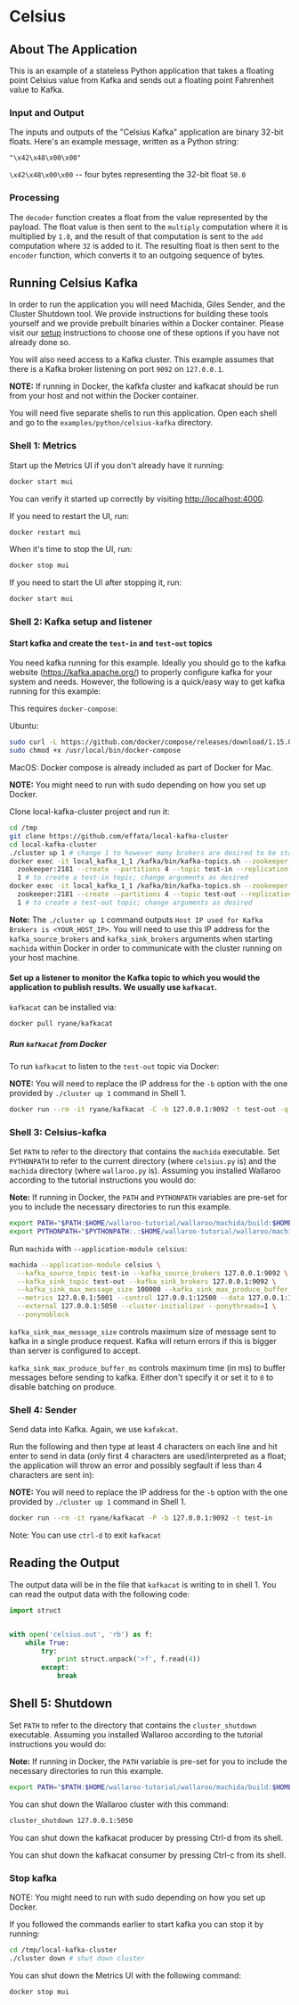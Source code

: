 # Celsius

## About The Application

This is an example of a stateless Python application that takes a floating point Celsius value from Kafka and sends out a floating point Fahrenheit value to Kafka.

### Input and Output

The inputs and outputs of the "Celsius Kafka" application are binary 32-bit floats. Here's an example message, written as a Python string:

```
"\x42\x48\x00\x00"
```

`\x42\x48\x00\x00` -- four bytes representing the 32-bit float `50.0`


### Processing

The `decoder` function creates a float from the value represented by the payload. The float value is then sent to the `multiply` computation where it is multiplied by `1.8`, and the result of that computation is sent to the `add` computation where `32` is added to it. The resulting float is then sent to the `encoder` function, which converts it to an outgoing sequence of bytes.

## Running Celsius Kafka

In order to run the application you will need Machida, Giles Sender, and the Cluster Shutdown tool. We provide instructions for building these tools yourself and we provide prebuilt binaries within a Docker container. Please visit our [setup](https://docs.wallaroolabs.com/book/getting-started/choosing-an-installation-option.html) instructions to choose one of these options if you have not already done so.

You will also need access to a Kafka cluster. This example assumes that there is a Kafka broker listening on port `9092` on `127.0.0.1`.

**NOTE:** If running in Docker, the kafkfa cluster and kafkacat should be run from your host and not within the Docker container.

You will need five separate shells to run this application. Open each shell and go to the `examples/python/celsius-kafka` directory.

### Shell 1: Metrics

Start up the Metrics UI if you don't already have it running:

```bash
docker start mui
```

You can verify it started up correctly by visiting [http://localhost:4000](http://localhost:4000).

If you need to restart the UI, run:

```bash
docker restart mui
```

When it's time to stop the UI, run:

```bash
docker stop mui
```

If you need to start the UI after stopping it, run:

```bash
docker start mui
```

### Shell 2: Kafka setup and listener

#### Start kafka and create the `test-in` and `test-out` topics

You need kafka running for this example. Ideally you should go to the kafka website (https://kafka.apache.org/) to properly configure kafka for your system and needs. However, the following is a quick/easy way to get kafka running for this example:

This requires `docker-compose`:

Ubuntu:

```bash
sudo curl -L https://github.com/docker/compose/releases/download/1.15.0/docker-compose-`uname -s`-`uname -m` -o /usr/local/bin/docker-compose
sudo chmod +x /usr/local/bin/docker-compose
```

MacOS: Docker compose is already included as part of Docker for Mac.


**NOTE:** You might need to run with sudo depending on how you set up Docker.

Clone local-kafka-cluster project and run it:

```bash
cd /tmp
git clone https://github.com/effata/local-kafka-cluster
cd local-kafka-cluster
./cluster up 1 # change 1 to however many brokers are desired to be started
docker exec -it local_kafka_1_1 /kafka/bin/kafka-topics.sh --zookeeper \
  zookeeper:2181 --create --partitions 4 --topic test-in --replication-factor \
  1 # to create a test-in topic; change arguments as desired
docker exec -it local_kafka_1_1 /kafka/bin/kafka-topics.sh --zookeeper \
  zookeeper:2181 --create --partitions 4 --topic test-out --replication-factor \
  1 # to create a test-out topic; change arguments as desired
```

**Note:** The `./cluster up 1` command outputs `Host IP used for Kafka Brokers is <YOUR_HOST_IP>`. You will need to use this IP address for the `kafka_source_brokers` and `kafka_sink_brokers` arguments when starting `machida` within Docker in order to communicate with the cluster running on your host machine.

#### Set up a listener to monitor the Kafka topic to which you would the application to publish results. We usually use `kafkacat`.

`kafkacat` can be installed via:

```bash
docker pull ryane/kafkacat
```

##### Run `kafkacat` from Docker

To run `kafkacat` to listen to the `test-out` topic via Docker:

**NOTE:** You will need to replace the IP address for the `-b` option with the one provided by `./cluster up 1` command in Shell 1.

```bash
docker run --rm -it ryane/kafkacat -C -b 127.0.0.1:9092 -t test-out -q > celsius.out
```

### Shell 3: Celsius-kafka

Set `PATH` to refer to the directory that contains the `machida` executable. Set `PYTHONPATH` to refer to the current directory (where `celsius.py` is) and the `machida` directory (where `wallaroo.py` is). Assuming you installed Wallaroo according to the tutorial instructions you would do:

**Note:** If running in Docker, the `PATH` and `PYTHONPATH` variables are pre-set for you to include the necessary directories to run this example.

```bash
export PATH="$PATH:$HOME/wallaroo-tutorial/wallaroo/machida/build:$HOME/wallaroo-tutorial/wallaroo/utils/cluster_shutdown"
export PYTHONPATH="$PYTHONPATH:.:$HOME/wallaroo-tutorial/wallaroo/machida"
```

Run `machida` with `--application-module celsius`:

```bash
machida --application-module celsius \
  --kafka_source_topic test-in --kafka_source_brokers 127.0.0.1:9092 \
  --kafka_sink_topic test-out --kafka_sink_brokers 127.0.0.1:9092 \
  --kafka_sink_max_message_size 100000 --kafka_sink_max_produce_buffer_ms 10 \
  --metrics 127.0.0.1:5001 --control 127.0.0.1:12500 --data 127.0.0.1:12501 \
  --external 127.0.0.1:5050 --cluster-initializer --ponythreads=1 \
  --ponynoblock
```

`kafka_sink_max_message_size` controls maximum size of message sent to kafka in a single produce request. Kafka will return errors if this is bigger than server is configured to accept.

`kafka_sink_max_produce_buffer_ms` controls maximum time (in ms) to buffer messages before sending to kafka. Either don't specify it or set it to `0` to disable batching on produce.

### Shell 4: Sender

Send data into Kafka. Again, we use `kafakcat`.

Run the following and then type at least 4 characters on each line and hit enter to send in data (only first 4 characters are used/interpreted as a float; the application will throw an error and possibly segfault if less than 4 characters are sent in):

**NOTE:** You will need to replace the IP address for the `-b` option with the one provided by `./cluster up 1` command in Shell 1.

```bash
docker run --rm -it ryane/kafkacat -P -b 127.0.0.1:9092 -t test-in
```

Note: You can use `ctrl-d` to exit `kafkacat`

## Reading the Output

The output data will be in the file that `kafkacat` is writing to in shell 1. You can read the output data with the following code:

```python
import struct


with open('celsius.out', 'rb') as f:
    while True:
        try:
            print struct.unpack('>f', f.read(4))
        except:
            break
```

## Shell 5: Shutdown

Set `PATH` to refer to the directory that contains the `cluster_shutdown` executable. Assuming you installed Wallaroo  according to the tutorial instructions you would do:

**Note:** If running in Docker, the `PATH` variable is pre-set for you to include the necessary directories to run this example.

```bash
export PATH="$PATH:$HOME/wallaroo-tutorial/wallaroo/machida/build:$HOME/wallaroo-tutorial/wallaroo/giles/sender:$HOME/wallaroo-tutorial/wallaroo/utils/cluster_shutdown"
```
You can shut down the Wallaroo cluster with this command:

```bash
cluster_shutdown 127.0.0.1:5050
```

You can shut down the kafkacat producer by pressing Ctrl-d from its shell.

You can shut down the kafkacat consumer by pressing Ctrl-c from its shell.

### Stop kafka

NOTE: You might need to run with sudo depending on how you set up Docker.

If you followed the commands earlier to start kafka you can stop it by running:

```bash
cd /tmp/local-kafka-cluster
./cluster down # shut down cluster
```

You can shut down the Metrics UI with the following command:

```bash
docker stop mui
```

